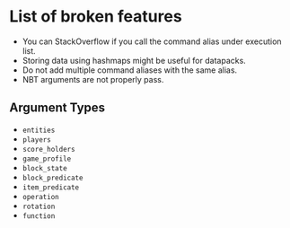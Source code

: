 # List of broken features

- You can StackOverflow if you call the command alias under execution list.
- Storing data using hashmaps might be useful for datapacks.
- Do not add multiple command aliases with the same alias.
- NBT arguments are not properly pass.

## Argument Types
- `entities`
- `players`
- `score_holders`
- `game_profile`
- `block_state`
- `block_predicate`
- `item_predicate`
- `operation`
- `rotation`
- `function`
